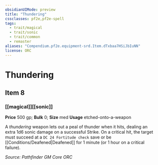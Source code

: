 ```yaml
---
obsidianUIMode: preview
title: "Thundering"
cssclasses: pf2e,pf2e-spell
tags:
  - trait/magical
  - trait/sonic
  - trait/common
  - remaster
aliases: "Compendium.pf2e.equipment-srd.Item.dTxbaa7HSiJbIuNN"
license: ORC
---
```

# Thundering
## Item 8
### [[magical]][[sonic]]


**Price** 500 gp; 
**Bulk** 0; **Size** med
**Usage** etched-onto-a-weapon

A _thundering_ weapon lets out a peal of thunder when it hits, dealing an extra 1d6 sonic damage on a successful Strike. On a critical hit, the target must succeed at a `DC 24 Fortitude check` save or be [[Conditions/Deafened|Deafened]] for 1 minute (or 1 hour on a critical failure).

*Source: Pathfinder GM Core*
*ORC*